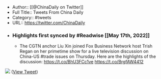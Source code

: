 - Author:: [[@ChinaDaily on Twitter]]
- Full Title:: Tweets From China Daily
- Category:: #tweets
- URL:: https://twitter.com/ChinaDaily
- ### Highlights first synced by #Readwise [[May 17th, 2022]]
    - The CGTN anchor Liu Xin joined Fox Business Network host Trish Regan on her primetime show for a live television discussion on China-US #trade issues on Thursday. Here are the highlights of the discussion: https://t.co/BhU3FCc1ve https://t.co/BrgfAW4412

![](https://pbs.twimg.com/media/D7y7YO9WwAoE_c0.jpg) ([View Tweet](https://twitter.com/ChinaDaily/status/1133987232736514048))
